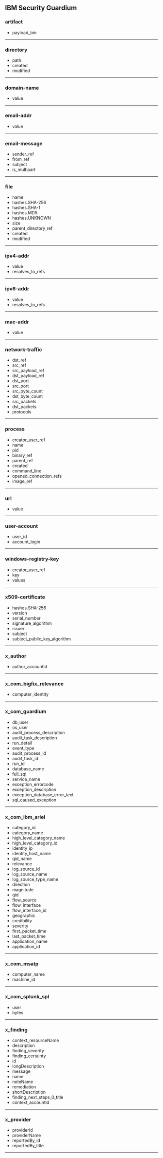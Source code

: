 ## IBM Security Guardium
### artifact
- payload_bin

___
### directory
- path
- created
- modified

___
### domain-name
- value

___
### email-addr
- value

___
### email-message
- sender_ref
- from_ref
- subject
- is_multipart

___
### file
- name
- hashes.SHA-256
- hashes.SHA-1
- hashes.MD5
- hashes.UNKNOWN
- size
- parent_directory_ref
- created
- modified

___
### ipv4-addr
- value
- resolves_to_refs

___
### ipv6-addr
- value
- resolves_to_refs

___
### mac-addr
- value

___
### network-traffic
- dst_ref
- src_ref
- src_payload_ref
- dst_payload_ref
- dst_port
- src_port
- src_byte_count
- dst_byte_count
- src_packets
- dst_packets
- protocols

___
### process
- creator_user_ref
- name
- pid
- binary_ref
- parent_ref
- created
- command_line
- opened_connection_refs
- image_ref

___
### url
- value

___
### user-account
- user_id
- account_login

___
### windows-registry-key
- creator_user_ref
- key
- values

___
### x509-certificate
- hashes.SHA-256
- version
- serial_number
- signature_algorithm
- issuer
- subject
- subject_public_key_algorithm

___
### x_author
- author_accountId

___
### x_com_bigfix_relevance
- computer_identity

___
### x_com_guardium
- db_user
- os_user
- audit_process_description
- audit_task_description
- run_detail
- event_type
- audit_process_id
- audit_task_id
- run_id
- database_name
- full_sql
- service_name
- exception_errorcode
- exception_description
- exception_database_error_text
- sql_caused_exception

___
### x_com_ibm_ariel
- category_id
- category_name
- high_level_category_name
- high_level_category_id
- identity_ip
- identity_host_name
- qid_name
- relevance
- log_source_id
- log_source_name
- log_source_type_name
- direction
- magnitude
- qid
- flow_source
- flow_interface
- flow_interface_id
- geographic
- credibility
- severity
- first_packet_time
- last_packet_time
- application_name
- application_id

___
### x_com_msatp
- computer_name
- machine_id

___
### x_com_splunk_spl
- user
- bytes

___
### x_finding
- context_resourceName
- description
- finding_severity
- finding_certainty
- id
- longDescription
- message
- name
- noteName
- remediation
- shortDescription
- finding_next_steps_0_title
- context_accountId

___
### x_provider
- providerId
- providerName
- reportedBy_id
- reportedBy_title

___
